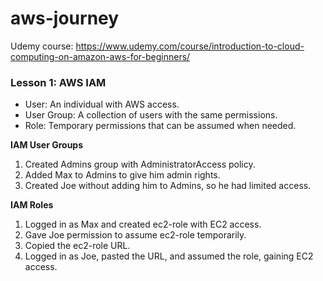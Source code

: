 # aws-journey

Udemy course: https://www.udemy.com/course/introduction-to-cloud-computing-on-amazon-aws-for-beginners/

### Lesson 1: AWS IAM

- User: An individual with AWS access.
- User Group: A collection of users with the same permissions.
- Role: Temporary permissions that can be assumed when needed.


**IAM User Groups**
1. Created Admins group with AdministratorAccess policy.
2. Added Max to Admins to give him admin rights.
3. Created Joe without adding him to Admins, so he had limited access.

**IAM Roles**
1. Logged in as Max and created ec2-role with EC2 access.
2. Gave Joe permission to assume ec2-role temporarily.
3. Copied the ec2-role URL.
4. Logged in as Joe, pasted the URL, and assumed the role, gaining EC2 access.
